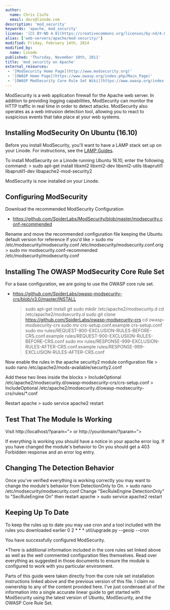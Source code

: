 ```yaml
---
author:
  name: Chris Ciufo
  email: docs@linode.com
description: 'mod_security'
keywords: 'apache, mod_security'
license: '[CC BY-ND 4.0](https://creativecommons.org/licenses/by-nd/4.0)'
alias: ['web-servers/apache/mod-security/']
modified: Friday, February 14th, 2014
modified_by:
  name: Linode
published: 'Thursday, November 10th, 2011'
title: 'mod_security on Apache'
external_resources:
 - '[ModSecurity Home Page](http://www.modsecurity.org)'
 - '[OWASP Home Page](https://www.owasp.org/index.php/Main_Page)'
 - '[OWASP ModSecurity Core Rule Set Wiki](https://www.owasp.org/index.php/Category:OWASP_ModSecurity_Core_Rule_Set_Project#tab=Installation)'
---
```


ModSecurity is a web application firewall for the Apache web server. In addition to providing logging capabilities, ModSecurity can monitor the HTTP traffic in real time in order to detect attacks. ModSecurity also operates as a web intrusion detection tool, allowing you to react to suspicious events that take place at your web systems.


## Installing ModSecurity On Ubuntu (16.10)

Before you install ModSecurity, you'll want to have a LAMP stack set up on your Linode. For instructions, see the [LAMP Guides](/docs/websites/lamp/).

To install ModSecurity on a Linode running Ubuntu 16.10, enter the following command:
    >   sudo apt-get install libxml2 libxml2-dev libxml2-utils libaprutil1 libaprutil1-dev libapache2-mod-security2

ModSecurity is now installed on your Linode.


## Configuring ModSecurity

Download the recommended ModSecurity Configuration
-   <https://github.com/SpiderLabs/ModSecurity/blob/master/modsecurity.conf-recommended>

Rename and move the recommended configuration file keeping the Ubuntu default version for reference if you'd like 
    >   sudo mv /etc/modsecurity/modsecurity.conf /etc/modsecurity/modsecurity.conf.orig
    >   sudo mv modsecurity.conf-recommended /etc/modsecurity/modsecurity.conf
    
    
## Installing The OWASP ModSecurity Core Rule Set

For a base configuration, we are going to use the OWASP core rule set. 
-   <https://github.com/SpiderLabs/owasp-modsecurity-crs/blob/v3.0/master/INSTALL>

    >   sudo apt-get install git
    >   sudo mkdir /etc/apache2/modsecurity.d
    >   cd /etc/apache2/modsecurity.d
    >   sudo git clone https://github.com/SpiderLabs/owasp-modsecurity-crs
    >   cd owasp-modsecurity-crs
    >   sudo mv crs-setup.conf.example crs-setup.conf
    >   sudo mv rules/REQUEST-900-EXCLUSION-RULES-BEFORE-CRS.conf.example rules/REQUEST-900-EXCLUSION-RULES-BEFORE-CRS.conf
    >   sudo mv rules/RESPONSE-999-EXCLUSION-RULES-AFTER-CRS.conf.example rules/RESPONSE-999-EXCLUSION-RULES-AFTER-CRS.conf

Now enable the rules in the apache security2 module configuration file
    >   sudo nano /etc/apache2/mods-available/security2.conf
    
Add these two lines inside the <IfModule security2_module> blocks
    >   IncludeOptional /etc/apache2/modsecurity.d/owasp-modsecurity-crs/crs-setup.conf
    >   IncludeOptional /etc/apache2/modsecurity.d/owasp-modsecurity-crs/rules/*.conf

Restart apache
    >   sudo service apache2 restart
    
    
## Test That The Module Is Working

Visit http://localhost/?param="><script>alert(1);</script> or http://yourdomain/?param="><script>alert(1);</script> 

If everything is working you should have a notice in your apache error log. If you have changed the module's behavior to On you should get a 403 Forbidden response and an error log entry.


## Changing The Detection Behavior

Once you've verified everything is working correctly you may want to change the module's behavior from DetectionOnly to On.
    >   sudo nano /etc/modsecurity/modsecurity.conf
Change "SecRuleEngine DetectionOnly" to "SecRuleEngine On" then restart apache
    >   sudo service apache2 restart
    
## Keeping Up To Date

To keep the rules up to date you may use cron and a tool included with the rules you downloaded earlier
0 2 * * *  util/upgrade.py --geoip --cron


You have successfully configured ModSecurity.


*There is additional information included in the core rules set linked above as well as the well commented configuration files themselves. Read over everything as suggested in those documents to ensure the module is configured to work with you particular environment.

Parts of this guide were taken directly from the core rule set installation instructions linked above and the previous version of this file. I claim no ownership to any of the content provided here. I've just condensed all of the information into a single accurate linear guide to get started with ModSecurity using the latest version of Ubuntu, ModSecurity, and the OWASP Core Rule Set.
